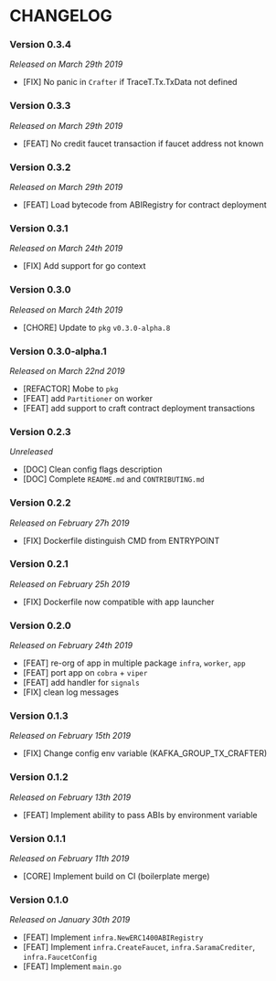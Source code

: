 # CHANGELOG

### Version 0.3.4

*Released on March 29th 2019*

- [FIX] No panic in `Crafter` if TraceT.Tx.TxData not defined

### Version 0.3.3

*Released on March 29th 2019*

- [FEAT] No credit faucet transaction if faucet address not known

### Version 0.3.2

*Released on March 29th 2019*

- [FEAT] Load bytecode from ABIRegistry for contract deployment

### Version 0.3.1

*Released on March 24th 2019*

- [FIX] Add support for go context

### Version 0.3.0

*Released on March 24th 2019*

- [CHORE] Update to `pkg` `v0.3.0-alpha.8`

### Version 0.3.0-alpha.1

*Released on March 22nd 2019*

- [REFACTOR] Mobe to `pkg`
- [FEAT] add `Partitioner` on worker
- [FEAT] add support to craft contract deployment transactions

### Version 0.2.3

*Unreleased*

- [DOC] Clean config flags description
- [DOC] Complete ```README.md``` and ```CONTRIBUTING.md```

### Version 0.2.2

*Released on February 27h 2019*

- [FIX] Dockerfile distinguish CMD from ENTRYPOINT

### Version 0.2.1

*Released on February 25h 2019*

- [FIX] Dockerfile now compatible with app launcher
  

### Version 0.2.0

*Released on February 24th 2019*

- [FEAT] re-org of app in multiple package `infra`, `worker`, `app`
- [FEAT] port app on `cobra` + `viper`
- [FEAT] add handler for `signals`
- [FIX] clean log messages
  
### Version 0.1.3

*Released on February 15th 2019*

- [FIX] Change config env variable (KAFKA_GROUP_TX_CRAFTER)

### Version 0.1.2

*Released on February 13th 2019*

- [FEAT] Implement ability to pass ABIs by environment variable


### Version 0.1.1

*Released on February 11th 2019*

- [CORE] Implement build on CI (boilerplate merge)


### Version 0.1.0

*Released on January 30th 2019*

- [FEAT] Implement `infra.NewERC1400ABIRegistry`
- [FEAT] Implement `infra.CreateFaucet`, `infra.SaramaCrediter`, `infra.FaucetConfig`
- [FEAT] Implement `main.go` 